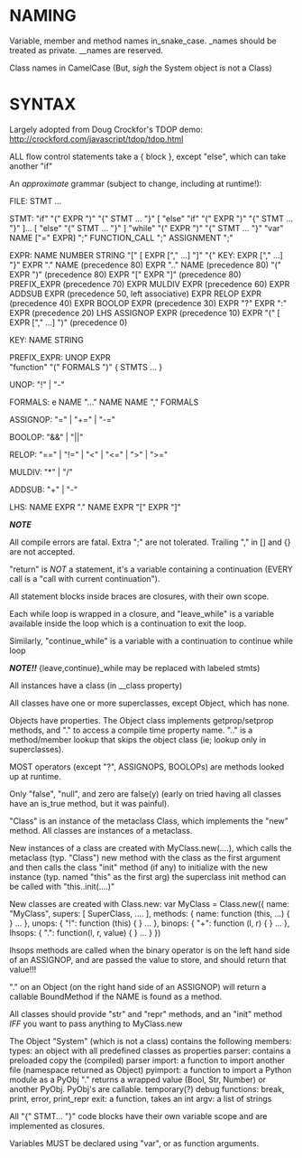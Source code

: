 NAMING
======

Variable, member and method names in_snake_case.
	_names should be treated as private.
	__names are reserved.

Class names in CamelCase (But, *sigh* the System object is not a Class)

SYNTAX
======

Largely adopted from Doug Crockfor's TDOP demo:
http://crockford.com/javascript/tdop/tdop.html

ALL flow control statements take a { block },
except "else", which can take another "if"

An _approximate_ grammar (subject to change, including at runtime!):

FILE:   STMT ...

STMT:
        "if" "(" EXPR ")" "{" STMT ... "}"
                [ "else" "if" "(" EXPR ")" "{" STMT ... "}" ]...
                [ "else" "{" STMT ... "}" ]
        "while" "(" EXPR ")" "{" STMT ... "}"
        "var" NAME ["=" EXPR] ";"
        FUNCTION_CALL ";"
        ASSIGNMENT ";"

EXPR:   NAME
        NUMBER
        STRING
        "[" [ EXPR ["," ...] "]"
        "{" KEY: EXPR ["," ...] "}"
        EXPR "." NAME                   (precedence 80)
        EXPR ".." NAME                  (precedence 80)
        "(" EXPR ")"                    (precedence 80)
        EXPR "[" EXPR "]"               (precedence 80)
        PREFIX_EXPR                     (precedence 70)
        EXPR MULDIV EXPR                (precedence 60)
        EXPR ADDSUB EXPR                (precedence 50, left associative)
        EXPR RELOP EXPR                 (precedence 40)
        EXPR BOOLOP EXPR                (precedence 30)
        EXPR "?" EXPR ":" EXPR          (precedence 20)
        LHS ASSIGNOP EXPR               (precedence 10)
        EXPR "(" [ EXPR ["," ...] ")"   (precedence 0)

KEY:    NAME
        STRING

PREFIX_EXPR:
        UNOP EXPR                       
        "function" "(" FORMALS ")" { STMTS ... }

UNOP:   "!" | "-"

FORMALS:
        e
        NAME
        "..." NAME
        NAME "," FORMALS

ASSIGNOP: "=" | "+=" | "-="

BOOLOP: "&&" | "||"

RELOP:  "==" | "!=" | "<" | "<=" | ">" | ">="

MULDIV: "*" | "/"

ADDSUB: "+" | "-"

LHS:    NAME
        EXPR "." NAME
        EXPR "[" EXPR "]"

***NOTE***

All compile errors are fatal.
Extra ";" are not tolerated.
Trailing "," in [] and {} are not accepted.

"return" is *NOT* a statement, it's a variable containing a
continuation (EVERY call is a "call with current continuation").

All statement blocks inside braces are closures, with their own scope.

Each while loop is wrapped in a closure, and "leave_while" is a
variable available inside the loop which is a continuation to exit the
loop.

Similarly, "continue_while" is a variable with a continuation to continue
while loop

***NOTE!!*** {leave,continue}_while may be replaced with labeled
stmts)

All instances have a class (in __class property)

All classes have one or more superclasses, except Object, which has none.

Objects have properties. The Object class implements getprop/setprop
methods, and "." to access a compile time property name.  ".." is a
method/member lookup that skips the object class (ie; lookup only in
superclasses).

MOST operators (except "?", ASSIGNOPS, BOOLOPs)
are methods looked up at runtime.

Only "false", "null", and zero are false(y)
	(early on tried having all classes have an is_true
	method, but it was painful).

"Class" is an instance of the metaclass Class, which implements the
"new" method.  All classes are instances of a metaclass.

New instances of a class are created with MyClass.new(....),
	which calls the metaclass (typ. "Class") new method with the class
		as the first argument
	and then calls the class "init" method (if any) to initialize
		with the new instance (typ. named "this" as the first arg)
	the superclass init method can be called with "this..init(....)"

New classes are created with Class.new:
    var MyClass =
        Class.new({
            name: "MyClass",
            supers: [ SuperClass, .... ],
            methods: {
                name: function (this, ...) { }
                ...
            },
            unops: {
                "!": function (this) { }
                ...
            },
            binops: {
                "+": function (l, r) { }
                ...
            },
            lhsops: {
                ".": function(l, r, value) { }
                ...
            }
        })

lhsops methods are called when the binary operator is on the left hand side
	of an ASSIGNOP, and are passed the value to store, and should
	return that value!!!

"." on an Object (on the right hand side of an ASSIGNOP)
	will return a callable BoundMethod if the NAME is found as a method.

All classes should provide "str" and "repr" methods, and an "init"
	method *IFF* you want to pass anything to MyClass.new

The Object "System" (which is not a class) contains the following members:
	types: an object with all predefined classes as properties
	parser: contains a preloaded copy the (compiled) parser
	import: a function to import another file (namespace returned as Object)
	pyimport: a function to import a Python module as a PyObj
		"." returns a wrapped value (Bool, Str, Number)
		or another PyObj.  PyObj's are callable.
	temporary(?) debug functions: break, print, error, print_repr
	exit: a function, takes an int
	argv: a list of strings

All "{" STMT... "}" code blocks have their own variable scope
	and are implemented as closures.

Variables MUST be declared using "var", or as function arguments.
